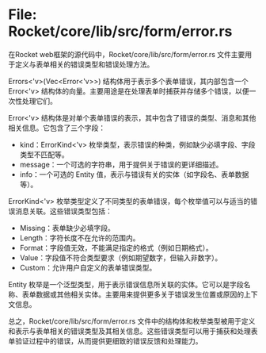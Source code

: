 # File: Rocket/core/lib/src/form/error.rs

在Rocket web框架的源代码中，Rocket/core/lib/src/form/error.rs 文件主要用于定义与表单相关的错误类型和错误处理方法。

Errors<'v>(Vec<Error<'v>>) 结构体用于表示多个表单错误，其内部包含一个 Error<'v> 结构体的向量。主要用途是在处理表单时捕获并存储多个错误，以便一次性处理它们。

Error<'v> 结构体是对单个表单错误的表示，其中包含了错误的类型、消息和其他相关信息。它包含了三个字段：
- kind：ErrorKind<'v> 枚举类型，表示错误的种类，例如缺少必填字段、字段类型不匹配等。
- message：一个可选的字符串，用于提供关于错误的更详细描述。
- info：一个可选的 Entity 值，表示与错误有关的实体（如字段名、表单数据等）。

ErrorKind<'v> 枚举类型定义了不同类型的表单错误，每个枚举值可以与适当的错误消息关联。这些错误类型包括：
- Missing：表单缺少必填字段。
- Length：字符长度不在允许的范围内。
- Format：字段值无效，不能满足指定的格式（例如日期格式）。
- Value：字段值不符合类型要求（例如期望数字，但输入非数字）。
- Custom：允许用户自定义的表单错误类型。

Entity 枚举是一个泛型类型，用于表示错误信息所关联的实体。它可以是字段名称、表单数据或其他相关实体。主要用来提供更多关于错误发生位置或原因的上下文信息。

总之，Rocket/core/lib/src/form/error.rs 文件中的结构体和枚举类型被用于定义和表示与表单相关的错误类型及其相关信息。这些错误类型可以用于捕获和处理表单验证过程中的错误，从而提供更细致的错误反馈和处理能力。

